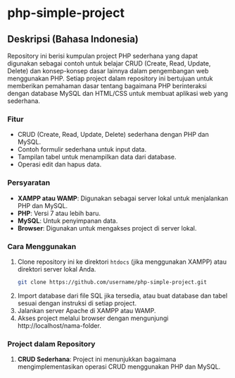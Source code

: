 # php-simple-project

## Deskripsi (Bahasa Indonesia)
Repository ini berisi kumpulan project PHP sederhana yang dapat digunakan sebagai contoh untuk belajar CRUD (Create, Read, Update, Delete) dan konsep-konsep dasar lainnya dalam pengembangan web menggunakan PHP. Setiap project dalam repository ini bertujuan untuk memberikan pemahaman dasar tentang bagaimana PHP berinteraksi dengan database MySQL dan HTML/CSS untuk membuat aplikasi web yang sederhana.

### Fitur
- CRUD (Create, Read, Update, Delete) sederhana dengan PHP dan MySQL.
- Contoh formulir sederhana untuk input data.
- Tampilan tabel untuk menampilkan data dari database.
- Operasi edit dan hapus data.

### Persyaratan
- **XAMPP atau WAMP**: Digunakan sebagai server lokal untuk menjalankan PHP dan MySQL.
- **PHP**: Versi 7 atau lebih baru.
- **MySQL**: Untuk penyimpanan data.
- **Browser**: Digunakan untuk mengakses project di server lokal.

### Cara Menggunakan
1. Clone repository ini ke direktori `htdocs` (jika menggunakan XAMPP) atau direktori server lokal Anda.
   ```bash
   git clone https://github.com/username/php-simple-project.git
   ```
2. Import database dari file SQL jika tersedia, atau buat database dan tabel sesuai dengan instruksi di setiap project.
3. Jalankan server Apache di XAMPP atau WAMP.
4. Akses project melalui browser dengan mengunjungi http://localhost/nama-folder.

### Project dalam Repository
1. **CRUD Sederhana**: Project ini menunjukkan bagaimana mengimplementasikan operasi CRUD menggunakan PHP dan MySQL.
